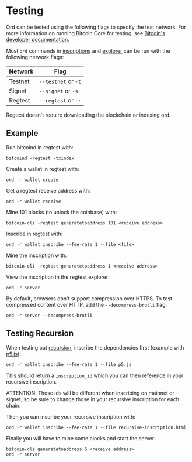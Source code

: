 Testing
=======

Ord can be tested using the following flags to specify the test network. For more
information on running Bitcoin Core for testing, see [Bitcoin's developer documentation](https://developer.bitcoin.org/examples/testing.html).

Most `ord` commands in [inscriptions](inscriptions.md) and [explorer](explorer.md)
can be run with the following network flags:

| Network | Flag |
|---------|------|
| Testnet | `--testnet` or `-t` |
| Signet  | `--signet` or `-s` |
| Regtest | `--regtest` or `-r` |

Regtest doesn't require downloading the blockchain or indexing ord.

Example
-------

Run bitcoind in regtest with:
```
bitcoind -regtest -txindex
```
Create a wallet in regtest with:
```
ord -r wallet create
```
Get a regtest receive address with:
```
ord -r wallet receive
```
Mine 101 blocks (to unlock the coinbase) with:
```
bitcoin-cli -regtest generatetoaddress 101 <receive address>
```
Inscribe in regtest with:
```
ord -r wallet inscribe --fee-rate 1 --file <file>
```
Mine the inscription with:
```
bitcoin-cli -regtest generatetoaddress 1 <receive address>
```
View the inscription in the regtest explorer:
```
ord -r server
```
By default, browsers don't support compression over HTTPS. To test compressed
content over HTTP, add the `--decompress-brotli` flag:
```
ord -r server --decompress-brotli
```

Testing Recursion
-----------------

When testing out [recursion](../inscriptions/recursion.md), inscribe the
dependencies first (example with [p5.js](https://p5js.org)):
```
ord -r wallet inscribe --fee-rate 1 --file p5.js
```
This should return a `inscription_id` which you can then reference in your
recursive inscription.

ATTENTION: These ids will be different when inscribing on
mainnet or signet, so be sure to change those in your recursive inscription for
each chain.

Then you can inscribe your recursive inscription with:
```
ord -r wallet inscribe --fee-rate 1 --file recursive-inscription.html
```
Finally you will have to mine some blocks and start the server:
```
bitcoin-cli generatetoaddress 6 <receive address>
ord -r server
```
